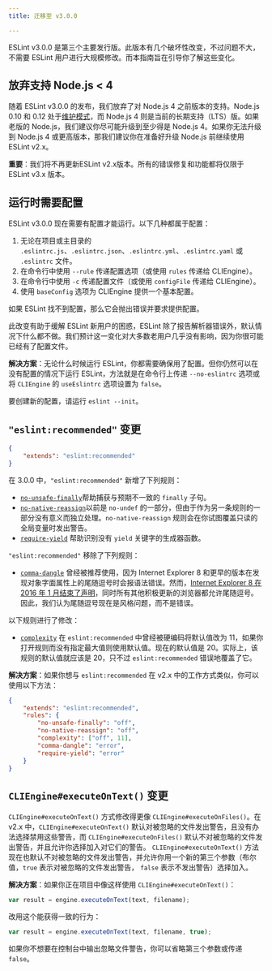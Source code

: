 ```yaml
---
title: 迁移至 v3.0.0

---
```


ESLint v3.0.0 是第三个主要发行版。此版本有几个破坏性改变，不过问题不大，不需要 ESLint 用户进行大规模修改。而本指南旨在引导你了解这些变化。

## 放弃支持 Node.js < 4

随着 ESLint v3.0.0 的发布，我们放弃了对 Node.js 4 之前版本的支持。Node.js 0.10 和 0.12 处于[维护模式](https://github.com/nodejs/Release)，而 Node.js 4 则是当前的长期支持（LTS）版。如果老版的 Node.js，我们建议你尽可能升级到至少得是 Node.js 4。如果你无法升级到 Node.js 4 或更高版本，那我们建议你在准备好升级 Node.js 前继续使用 ESLint v2.x。

**重要**：我们将不再更新ESLint v2.x版本。所有的错误修复和功能都将仅限于 ESLint v3.x 版本。

## 运行时需要配置

ESLint v3.0.0 现在需要有配置才能运行。以下几种都属于配置：

1. 无论在项目或主目录的 `.eslintrc.js`、`.eslintrc.json`、`.eslintrc.yml`、`.eslintrc.yaml` 或 `.eslintrc` 文件。
2. 在命令行中使用 `--rule` 传递配置选项（或使用 `rules` 传递给 CLIEngine）。
3. 在命令行中使用 `-c` 传递配置文件（或使用 `configFile` 传递给 CLIEngine）。
4. 使用 `baseConfig` 选项为 CLIEngine 提供一个基本配置。

如果 ESLint 找不到配置，那么它会抛出错误并要求提供配置。

此改变有助于缓解 ESLint 新用户的困惑，ESLint 除了报告解析器错误外，默认情况下什么都不做。我们预计这一变化对大多数老用户几乎没有影响，因为你很可能已经有了配置文件。

**解决方案**：无论什么时候运行 ESLint，你都需要确保用了配置。但你仍然可以在没有配置的情况下运行 ESLint，方法就是在命令行上传递 `--no-eslintrc` 选项或将 `CLIEngine` 的 `useEslintrc` 选项设置为 `false`。

要创建新的配置，请运行 `eslint --init`。

## `"eslint:recommended"` 变更

```json
{
    "extends": "eslint:recommended"
}
```

在 3.0.0 中，`"eslint:recommended"` 新增了下列规则：

* [`no-unsafe-finally`](https://eslint.org/docs/rules/no-unsafe-finally)帮助捕获与预期不一致的 `finally` 子句。
* [`no-native-reassign`](https://eslint.org/docs/rules/no-native-reassign)以前是 `no-undef` 的一部分，但由于作为另一条规则的一部分没有意义而独立处理。`no-native-reassign` 规则会在你试图覆盖只读的全局变量时发出警告。
* [`require-yield`](https://eslint.org/docs/rules/require-yield) 帮助识别没有 `yield` 关键字的生成器函数。

`"eslint:recommended"` 移除了下列规则：

* [`comma-dangle`](https://eslint.org/docs/rules/comma-dangle) 曾经被推荐使用，因为 Internet Explorer 8 和更早的版本在发现对象字面属性上的尾随逗号时会报语法错误。然而，[Internet Explorer 8 在 2016 年 1 月结束了声明](https://www.microsoft.com/en-us/WindowsForBusiness/End-of-IE-support)，同时所有其他积极更新的浏览器都允许尾随逗号。因此，我们认为尾随逗号现在是风格问题，而不是错误。

以下规则进行了修改：

* [`complexity`](https://eslint.org/docs/rules/complexity) 在 `eslint:recommended` 中曾经被硬编码将默认值改为 11，如果你打开规则而没有指定最大值则使用默认值。现在的默认值是 20。实际上，该规则的默认值就应该是 20，只不过 `eslint:recommended` 错误地覆盖了它。

**解决方案**：如果你想与 `eslint:recommended` 在 v2.x 中的工作方式类似，你可以使用以下方法：

```json
{
    "extends": "eslint:recommended",
    "rules": {
        "no-unsafe-finally": "off",
        "no-native-reassign": "off",
        "complexity": ["off", 11],
        "comma-dangle": "error",
        "require-yield": "error"
    }
}
```

## `CLIEngine#executeOnText()` 变更

`CLIEngine#executeOnText()` 方式修改得更像 `CLIEngine#executeOnFiles()`。在 v2.x 中，`CLIEngine#executeOnText()` 默认对被忽略的文件发出警告，且没有办法选择禁用这些警告，而 `CLIEngine#executeOnFiles()` 默认不对被忽略的文件发出警告，并且允许你选择加入对它们的警告。 `CLIEngine#executeOnText()` 方法现在也默认不对被忽略的文件发出警告，并允许你用一个新的第三个参数（布尔值，`true` 表示对被忽略的文件发出警告， `false` 表示不发出警告）选择加入。

**解决方案**：如果你正在项目中像这样使用 `CLIEngine#executeOnText()`：

```js
var result = engine.executeOnText(text, filename);
```

改用这个能获得一致的行为：

```js
var result = engine.executeOnText(text, filename, true);
```

如果你不想要在控制台中输出忽略文件警告，你可以省略第三个参数或传递 `false`。
